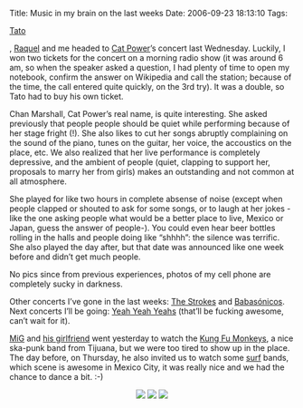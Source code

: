 Title: Music in my brain on the last weeks
Date: 2006-09-23 18:13:10
Tags: 

<a target="_blank" href="http://www.tacvbo.net">Tato</a><p>, <a target="_blank" href="http://www.maggit.com.mx">Raquel</a> and me headed to <a target="_blank" href="http://en.wikipedia.org/wiki/Cat_Power">Cat Power</a>&#8217;s concert last Wednesday. Luckily, I won two tickets for the concert on a morning radio show (it was around 6 am, so when the speaker asked a question, I had plenty of time to open my notebook, confirm the answer on Wikipedia and call the station; because of the time, the call entered quite quickly, on the 3rd try). It was a double, so Tato had to buy his own ticket.

Chan Marshall, Cat Power&#8217;s real name, is quite interesting. She asked previously that people people should be quiet while performing because of her stage fright (!). She also likes to cut her songs abruptly complaining on the sound of the piano, tunes on the guitar, her voice, the accoustics on the place, etc. We also realized that her live performance is completely depressive, and the ambient of people (quiet, clapping to support her, proposals to marry her from girls) makes an outstanding and not common at all atmosphere.

She played for like two hours in complete absense of noise (except when people clapped or shouted to ask for some songs, or to laugh at her jokes -like the one asking people what would be a better place to live, Mexico or Japan, guess the answer of people-). You could even hear beer bottles rolling in the halls and people doing like &#8220;shhhh&#8221;: the silence was terrific. She also played the day after, but that date was announced like one week before and didn&#8217;t get much people.

No pics since from previous experiences, photos of my cell phone are completely sucky in darkness.

Other concerts I&#8217;ve gone in the last weeks: <a target="_blank" href="http://en.wikipedia.org/wiki/The_Strokes">The Strokes</a> and <a target="_blank" href="http://en.wikipedia.org/wiki/Babas%C3%B3nicos">Babasónicos</a>. Next concerts I&#8217;ll be going: <a target="_blank" href="http://en.wikipedia.org/wiki/Yeah_Yeah_Yeahs">Yeah Yeah Yeahs</a> (that&#8217;ll be fucking awesome, can&#8217;t wait for it).

<a target="_blank" href="http://www.rabade.net/">MiG</a> and <a target="_blank" href="http://www.myspace.com/risotas">his girlfriend</a> went yesterday to watch the <a target="_blank" href="http://www.myspace.com/loskfm">Kung Fu Monkeys</a>, a nice ska-punk band from Tijuana, but we were too tired to show up in the place. The day before, on Thursday, he also invited us to watch some <a target="_blank" href="http://en.wikipedia.org/wiki/Surf_rock">surf</a> bands, which scene is awesome in Mexico City, it was really nice and we had the chance to dance a bit. :-)
</p>
<p align="center"><a target="_blank" href="http://www.damog.net/gallery/v/moblog/IMG024_005.JPG.html"><img src="http://www.damog.net/gallery/d/3908-2/IMG024_005.JPG"/></a> <a target="_blank" href="http://www.damog.net/gallery/v/moblog/IMG025_003.JPG.html"><img src="http://www.damog.net/gallery/d/3910-2/IMG025_003.JPG"/></a> <a target="_blank" href="http://www.damog.net/gallery/v/moblog/IMG026_004.JPG.html"><img src="http://www.damog.net/gallery/d/3912-2/IMG026_004.JPG"/></a></p>
